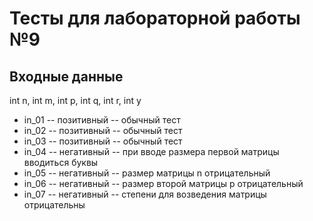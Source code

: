 # Тесты для лабораторной работы №9
## Входные данные
int n, int m, int p, int q, int r, int y

- in_01 -- позитивный -- обычный тест
- in_02 -- позитивный -- обычный тест
- in_03 -- позитивный -- обычный тест
- in_04 -- негативный -- при вводе размера первой матрицы вводиться буквы
- in_05 -- негативный -- размер матрицы n отрицательный
- in_06 -- негативный -- размер второй матрицы p отрицательный
- in_07 -- негативный -- степени для возведения матрицы отрицательны